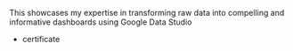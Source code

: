 This showcases my expertise in transforming raw data into compelling and informative dashboards using Google Data Studio
- certificate

